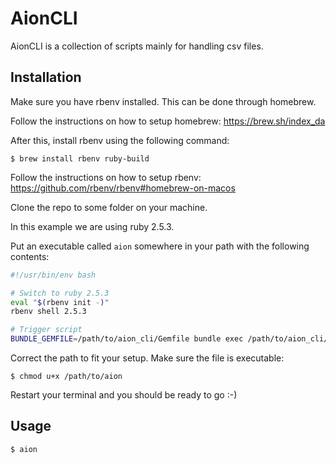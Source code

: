 # AionCLI

AionCLI is a collection of scripts mainly for handling csv files.

## Installation

Make sure you have rbenv installed. This can be done through homebrew.

Follow the instructions on how to setup homebrew:
https://brew.sh/index_da

After this, install rbenv using the following command:

    $ brew install rbenv ruby-build

Follow the instructions on how to setup rbenv:
https://github.com/rbenv/rbenv#homebrew-on-macos

Clone the repo to some folder on your machine.

In this example we are using ruby 2.5.3.

Put an executable called `aion` somewhere in your path with the following contents:

```bash
#!/usr/bin/env bash

# Switch to ruby 2.5.3
eval "$(rbenv init -)"
rbenv shell 2.5.3

# Trigger script
BUNDLE_GEMFILE=/path/to/aion_cli/Gemfile bundle exec /path/to/aion_cli/bin/aion $@
```

Correct the path to fit your setup.
Make sure the file is executable:
    
    $ chmod u+x /path/to/aion

Restart your terminal and you should be ready to go :-)

## Usage

    $ aion
